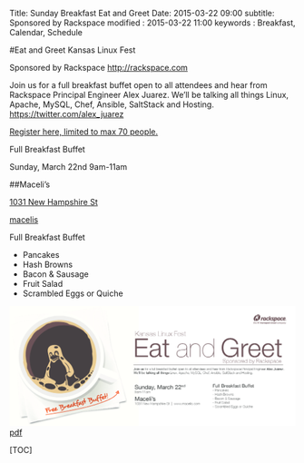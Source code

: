 Title: Sunday Breakfast Eat and Greet
Date: 2015-03-22 09:00
subtitle: Sponsored by Rackspace
modified : 2015-03-22 11:00
keywords : Breakfast, Calendar, Schedule

#Eat and Greet
Kansas Linux Fest

Sponsored by Rackspace
http://rackspace.com

Join us for a full breakfast buffet open to all attendees and hear from Rackspace Principal Engineer Alex Juarez.
We’ll be talking all things Linux, Apache, MySQL, Chef, Ansible, SaltStack and Hosting.
https://twitter.com/alex_juarez

[Register here, limited to max 70 people.](http://www.eventbrite.com/e/kansas-linux-fest-2015-tickets-15514601591)

Full Breakfast Buffet

Sunday, March 22nd
9am-11am

##Maceli’s

[1031 New Hampshire St](http://www.openstreetmap.org/node/2864344834)

[macelis](www.macelis.com)

Full Breakfast Buffet
- Pancakes
- Hash Browns
- Bacon & Sausage
- Fruit Salad
- Scrambled Eggs or Quiche

<img src=/images/RackspaceInvite.png width=760 alt=flyer></img>
[pdf](/images/RackspaceInvite.pdf)


[TOC]
